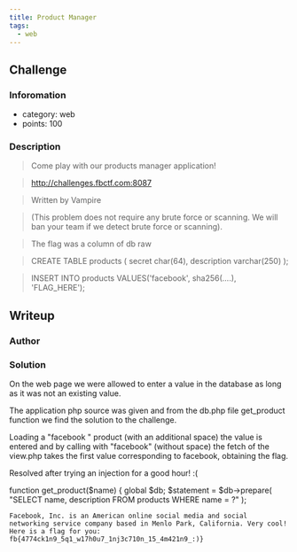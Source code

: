 ```yaml
---
title: Product Manager
tags:
  - web
---
```


## Challenge

### Inforomation

- category: web
- points: 100

### Description

> Come play with our products manager application!

> http://challenges.fbctf.com:8087

> Written by Vampire

> (This problem does not require any brute force or scanning. We will ban your team if we detect brute force or scanning).

> The flag was a column of db raw

> CREATE TABLE products (
> secret char(64),
> description varchar(250)
> );

> INSERT INTO products VALUES('facebook', sha256(....), 'FLAG_HERE');

## Writeup

### Author

### Solution

On the web page we were allowed to enter a value in the database as long as it was not an existing value.

The application php source was given and from the db.php file get_product function we find the solution to the challenge.

Loading a "facebook " product (with an additional space) the value is entered and by calling with "facebook" (without space) the fetch of the view.php takes the first value corresponding to facebook, obtaining the flag.

Resolved after trying an injection for a good hour! :(

function get_product($name) {
global $db;
$statement = $db->prepare(
"SELECT name, description FROM products WHERE name = ?"
);

```
Facebook, Inc. is an American online social media and social networking service company based in Menlo Park, California. Very cool! Here is a flag for you: fb{4774ck1n9_5q1_w17h0u7_1nj3c710n_15_4m421n9_:)}
```
